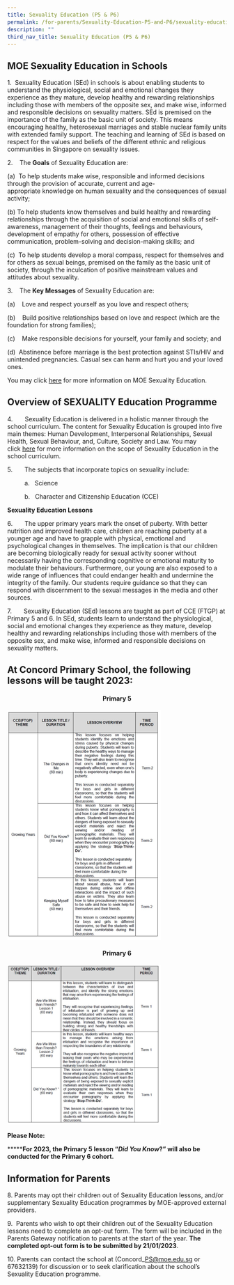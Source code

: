 ```yaml
---
title: Sexuality Education (P5 & P6)
permalink: /for-parents/Sexuality-Education-P5-and-P6/sexuality-education-p5-and-p6/
description: ""
third_nav_title: Sexuality Education (P5 & P6)
---
```

MOE Sexuality Education in Schools
----------------------------------

  

1.  Sexuality Education (SEd) in schools is about enabling students to understand the physiological, social and emotional changes they experience as they mature, develop healthy and rewarding relationships including those with members of the opposite sex, and make wise, informed and responsible decisions on sexuality matters. SEd is premised on the importance of the family as the basic unit of society. This means encouraging healthy, heterosexual marriages and stable nuclear family units with extended family support. The teaching and learning of SEd is based on respect for the values and beliefs of the different ethnic and religious communities in Singapore on sexuality issues.

  

2.    The **Goals** of Sexuality Education are:

(a)  To help students make wise, responsible and informed decisions through the provision of accurate, current and age-appropriate knowledge on human sexuality and the consequences of sexual activity;

(b) To help students know themselves and build healthy and rewarding relationships through the acquisition of social and emotional skills of self-awareness, management of their thoughts, feelings and behaviours, development of empathy for others, possession of effective communication, problem-solving and decision-making skills; and

(c)  To help students develop a moral compass, respect for themselves and for others as sexual beings, premised on the family as the basic unit of society, through the inculcation of positive mainstream values and attitudes about sexuality.

  

3.    The **Key Messages** of Sexuality Education are:

(a)    Love and respect yourself as you love and respect others;

(b)    Build positive relationships based on love and respect (which are the foundation for strong families);

(c)    Make responsible decisions for yourself, your family and society; and

(d)  Abstinence before marriage is the best protection against STIs/HIV and unintended pregnancies. Casual sex can harm and hurt you and your loved ones.

  

You may click [here](https://go.gov.sg/moe-sexuality-education) for more information on MOE Sexuality Education.

Overview of SEXUALITY Education Programme
-----------------------------------------

4.       Sexuality Education is delivered in a holistic manner through the school curriculum. The content for Sexuality Education is grouped into five main themes: Human Development, Interpersonal Relationships, Sexual Health, Sexual Behaviour, and, Culture, Society and Law. You may click [here](https://go.gov.sg/moe-sexuality-education-scope) for more information on the scope of Sexuality Education in the school curriculum.

5.       The subjects that incorporate topics on sexuality include:

          a.   Science

          b.   Character and Citizenship Education (CCE)

**Sexuality Education Lessons**

6.       The upper primary years mark the onset of puberty. With better nutrition and improved health care, children are reaching puberty at a younger age and have to grapple with physical, emotional and psychological changes in themselves. The implication is that our children are becoming biologically ready for sexual activity sooner without necessarily having the corresponding cognitive or emotional maturity to modulate their behaviours. Furthermore, our young are also exposed to a wide range of influences that could endanger health and undermine the integrity of the family. Our students require guidance so that they can respond with discernment to the sexual messages in the media and other sources.

  

7\.       Sexuality Education (SEd) lessons are taught as part of CCE (FTGP) at Primary 5 and 6. In SEd, students learn to understand the physiological, social and emotional changes they experience as they mature, develop healthy and rewarding relationships including those with members of the opposite sex, and make wise, informed and responsible decisions on sexuality matters.

At Concord Primary School, the following lessons will be taught 2023:
---------------------------------------------------------------------
<h4><center>Primary 5</center></h4>
<img src="/images/P5 SEd 2023 Lesson Plan.jpg" 
     style="width:70%"><br>
<h4><center>Primary 6</center></h4>
<img src="/images/P6 SEd 2023 Lesson Plan.jpg"  style="width:70%">

**Please Note:**

**\*****For 2023, the Primary 5 lesson “_Did You Know_?” will also be conducted for the Primary 6 cohort.** 

  

  

Information for Parents
-----------------------

  

8\. Parents may opt their children out of Sexuality Education lessons, and/or supplementary Sexuality Education programmes by MOE-approved external providers.

9.  Parents who wish to opt their children out of the Sexuality Education lessons need to complete an opt-out form. The form will be included in the Parents Gateway notification to parents at the start of the year. **The completed opt-out form is to be submitted by 21/01/2023**.

10\. Parents can contact the school at (Concord\_PS@moe.edu.sg or 67632139) for discussion or to seek clarification about the school’s Sexuality Education programme.